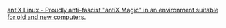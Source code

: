 
[antiX Linux - Proudly anti-fascist "antiX Magic" in an environment suitable for old and new computers.](https://antixlinux.com/)
